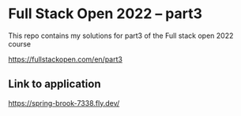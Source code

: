 # Full Stack Open 2022 – part3

This repo contains my solutions for part3 of the Full stack open 2022 course

https://fullstackopen.com/en/part3

## Link to application

https://spring-brook-7338.fly.dev/
